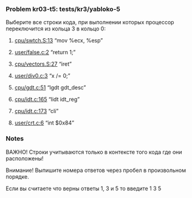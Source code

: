 ### Problem kr03-t5: tests/kr3/yabloko-5

Выберите все строки кода, при выполнении которых процессор переключится из кольца 3 в кольцо 0:

1) [cpu/swtch.S:13](https://github.com/hse-cs-ami/yabloko-public/blob/main/cpu/swtch.S#L13) “mov
%ecx, %esp”

2) [user/false.c:2](https://github.com/hse-cs-ami/yabloko-public/blob/main/user/false.c#L2) “return
1;”

3) [cpu/vectors.S:27](https://github.com/hse-cs-ami/yabloko-public/blob/main/cpu/vectors.S#L27)
“iret”

4) [user/div0.c:3](https://github.com/hse-cs-ami/yabloko-public/blob/main/user/div0.c#L3) “x /= 0;”

5) [cpu/gdt.c:51](https://github.com/hse-cs-ami/yabloko-public/blob/main/cpu/gdt.c#L51) “lgdt
gdt_desc”

6) [cpu/idt.c:165](https://github.com/hse-cs-ami/yabloko-public/blob/main/cpu/idt.c#L165) “lidt
idt_reg”

7) [cpu/idt.c:173](https://github.com/hse-cs-ami/yabloko-public/blob/main/cpu/idt.c#L173) “cli”

8) [user/crt.c:6](https://github.com/hse-cs-ami/yabloko-public/blob/main/user/crt.c#L6) “int $0x84”

### Notes

ВАЖНО! Строки учитываются только в контексте того кода где они расположены!

Внимание! Выпишите номера ответов через пробел в произвольном порядке.

Если вы считаете что верны ответы 1, 3 и 5 то введите 1 3 5

